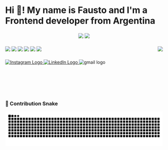 <h1 align="left">Hi 👋! My name is Fausto and I'm a Frontend developer from Argentina</h1>

###

<div align="center">
  <img src="https://github-readme-stats-sigma-five.vercel.app/api?username=NogFait18&theme=dracula&show_icons=true&count_private=true" height="150" />
  <img src="https://github-readme-stats-sigma-five.vercel.app/api/top-langs?username=NogFait18&layout=compact&theme=dracula&langs_count=8" height="150" />
</div>

###

<img align="right" height="150" src="https://media.tenor.com/J7FRW7RCTJYAAAAM/kid-gohan-dragon-ball-z.gif" />

###

<div align="left">
  <img src="https://cdn.jsdelivr.net/gh/devicons/devicon/icons/html5/html5-original.svg" height="30" />
  <img src="https://cdn.jsdelivr.net/gh/devicons/devicon/icons/css3/css3-original.svg" height="30" />
  <img src="https://cdn.jsdelivr.net/gh/devicons/devicon/icons/python/python-original.svg" height="30" />
  <img src="https://cdn.jsdelivr.net/gh/devicons/devicon/icons/java/java-original.svg" height="30" />
  <img src="https://cdn.jsdelivr.net/gh/devicons/devicon/icons/mysql/mysql-original.svg" height="30" />
  <img src="https://cdn.jsdelivr.net/gh/devicons/devicon/icons/postgresql/postgresql-original.svg" height="30" />
</div>

###

<div align="left">
   <a href="https://www.instagram.com/faustochirino/" target="_blank">
  <img src="https://raw.githubusercontent.com/maurodesouza/profile-readme-generator/master/src/assets/icons/social/instagram/default.svg" width="47" height="35" alt="Instagram Logo"/>
</a>

<a href="https://www.linkedin.com/in/fausto-chirino-76b7572b6/" target="_blank">
  <img src="https://raw.githubusercontent.com/maurodesouza/profile-readme-generator/master/src/assets/icons/social/linkedin/default.svg" width="47" height="35" alt="LinkedIn Logo"/>
</a>

  <img src="https://raw.githubusercontent.com/maurodesouza/profile-readme-generator/master/src/assets/icons/social/gmail/default.svg" width="47" height="35" alt="gmail logo"/>
</div>

###

<br clear="both">

### 🐍 Contribution Snake  
<div align="center">
  <img src="https://raw.githubusercontent.com/NogFait18/NogFait18/output/snake.svg" />
</div>

###
